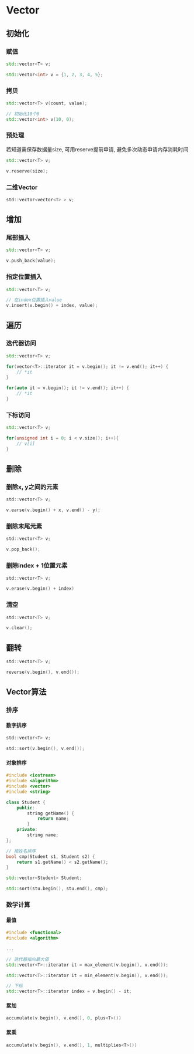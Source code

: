<!--
 * @Description: 
 * @Version: 1.0
 * @Author: dmjcb
 * @Email:  
 * @Date: 2021-11-15 20:40:55
 * @LastEditors: dmjcb
 * @LastEditTime: 2023-04-16 23:27:46
-->

# Vector

## 初始化

### 赋值

```c++
std::vector<T> v;

std::vector<int> v = {1, 2, 3, 4, 5};
```

### 拷贝

```c++
std::vector<T> v(count, value);

// 初始化10个0
std::vector<int> v(10, 0);
```

### 预处理

若知道需保存数据量size, 可用reserve提前申请, 避免多次动态申请内存消耗时间

```c++
std::vector<T> v;

v.reserve(size);
```

### 二维Vector

```c
std::vector<vector<T> > v;
```

## 增加

### 尾部插入

```c++
std::vector<T> v;

v.push_back(value);
```

### 指定位置插入

```c++
std::vector<T> v;

// 在index位置插入value
v.insert(v.begin() + index, value);
```

## 遍历

### 迭代器访问

```c++
std::vector<T> v;

for(vector<T>::iterator it = v.begin(); it != v.end(); it++) {
    // *it
}

for(auto it = v.begin(); it != v.end(); it++) {
    // *it
}
```

### 下标访问

```c++
std::vector<T> v;

for(unsigned int i = 0; i < v.size(); i++){
    // v[i]
}
```

## 删除

### 删除x, y之间的元素

```c
std::vector<T> v;

v.earse(v.begin() + x, v.end() - y);
```

### 删除末尾元素

```c
std::vector<T> v;

v.pop_back();
```

### 删除index + 1位置元素

```c
std::vector<T> v;

v.erase(v.begin() + index)
```

### 清空

```c
std::vector<T> v;

v.clear();
```

## 翻转

```c
std::vector<T> v;

reverse(v.begin(), v.end());
```

## Vector算法

### 排序

#### 数字排序

```c
std::vector<T> v;

std::sort(v.begin(), v.end());
```

#### 对象排序

```c++
#include <iostream>
#include <algorithm>
#include <vector>
#include <string>

class Student {
    public:
        string getName() {
            return name;
        }
    private:
        string name;
};

// 按姓名排序
bool cmp(Student s1, Student s2) {
    return s1.getName() < s2.getName();
}

std::vector<Student> Student;

std::sort(stu.begin(), stu.end(), cmp);
```

### 数学计算

#### 最值

```c++
#include <functional>
#include <algorithm>

...

// 迭代器指向最大值
std::vector<T>::iterator it = max_element(v.begin(), v.end());

std::vector<T>::iterator it = min_element(v.begin(), v.end());

// 下标
std::vector<T>::iterator index = v.begin() - it;
```

#### 累加

```c++
accumulate(v.begin(), v.end(), 0, plus<T>())
```

#### 累乘

```c++
accumulate(v.begin(), v.end(), 1, multiplies<T>())
```
